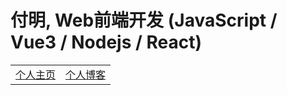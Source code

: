 # 付明, Web前端开发 (JavaScript / Vue3 / Nodejs / React)

<table>

  <body>
    <td width="50%" align="center">
      <a href="https://zed.ink">个人主页</a>
    </td>
    <td width="50%" align="center">
      <a href="https://journal.zed.ink">个人博客</a>
    </td>
  </body>

</table>

